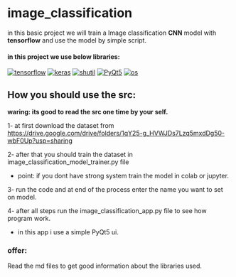 # image_classification
in this basic project we will train a Image classification **CNN** model with **tensorflow** and use the model by simple script.

#### in this project we use below libraries: 
<a href="https://github.com/amiriiw"><img alt="tensorflow" src="https://img.shields.io/badge/tensorflow-FF6F00?style=for-the-badge&logo=tensorflow&logoColor=f5f5f5"></a>
<a href="https://github.com/amiriiw"><img alt="keras" src="https://img.shields.io/badge/keras-D00000?style=for-the-badge&logo=keras&logoColor=f5f5f5"></a>
<a href="https://github.com/amiriiw"><img alt="shutil" src="https://img.shields.io/badge/shutil-000000?style=for-the-badge"></a>
<a href="https://github.com/amiriiw"><img alt="PyQt5" src="https://img.shields.io/badge/PyQt5-7C4EC4?style=for-the-badge"></a>
<a href="https://github.com/amiriiw"><img alt="os" src="https://img.shields.io/badge/os-FFCF00?style=for-the-badge"></a>

## How you should use the src:
**waring: its good to read the src one time by your self.**

1- at first download the dataset from https://drive.google.com/drive/folders/1qY25-g_HVWJDs7Lzq5mxdDg50-wbF0Up?usp=sharing

2- after that you should train the dataset in image_classification_model_trainer.py file 
  - point: if you dont have strong system train the model in colab or jupyter.

3- run the code and at end of the process enter the name you want to set on model.

4- after all steps run the image_classification_app.py file to see how program work.
  - in this app i use a simple PyQt5 ui.

### offer: 
Read the md files to get good information about the libraries used.

